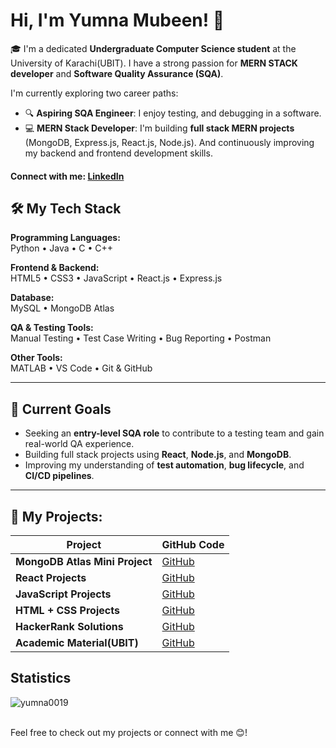<!--# Hi, I'm Yumna Mubeen! 

💻I am a dedicated Computer Science student at the University of Karachi, with a strong passion for web development. Aspiring Full Stack Developer, currently specializing in React.js to build dynamic and scalable web applications. Passionate about writing clean, efficient code and continuously improving my skills in the MERN stack to become a well-rounded developer.

#### Connect with me: [LinkedIn](https://www.linkedin.com/in/yumna-mubeen-b0893a237)
 
## 🛠️ My Tech Stack:

- **Programming Languages**: Python, Java, C, C++
- **Front-end**: HTML5, CSS3, JavaScript, React.js
- **Back-end**: Express.js
- **Database**: MySQL, MongoDB Atlas.
- **Other Tools**: MATLAB, Postman.
-->

# Hi, I'm Yumna Mubeen! 👋

🎓 I'm a dedicated **Undergraduate Computer Science student** at the University of Karachi(UBIT). I have a strong passion for **MERN STACK developer** and **Software Quality Assurance (SQA)**.

I'm currently exploring two career paths:
- 🔍 **Aspiring SQA Engineer**: I enjoy testing, and debugging in a software.
- 💻 **MERN Stack Developer**: I'm building **full stack MERN projects** (MongoDB, Express.js, React.js, Node.js). And continuously improving my backend and frontend development skills.

#### Connect with me: [LinkedIn](https://www.linkedin.com/in/yumna-mubeen-b0893a237)

## 🛠️ My Tech Stack

**Programming Languages:**  
Python • Java • C • C++

**Frontend & Backend:**  
HTML5 • CSS3 • JavaScript • React.js • Express.js

**Database:**  
MySQL • MongoDB Atlas

**QA & Testing Tools:**  
Manual Testing • Test Case Writing • Bug Reporting • Postman 

**Other Tools:**  
MATLAB • VS Code • Git & GitHub

---

## 📌 Current Goals
- Seeking an **entry-level SQA role** to contribute to a testing team and gain real-world QA experience.
- Building full stack projects using **React**, **Node.js**, and **MongoDB**.
- Improving my understanding of **test automation**, **bug lifecycle**, and **CI/CD pipelines**.

---


## 📂 My Projects:

| **Project**                       | **GitHub Code**                                         |
|-----------------------------------|---------------------------------------------------------|
| **MongoDB Atlas Mini Project**                | [GitHub](https://github.com/Yumna0019/Mongo_Auth_App) |
| **React Projects**                | [GitHub](https://github.com/Yumna0019/React_Projects) |
| **JavaScript Projects**                    | [GitHub](https://github.com/Yumna0019/JavaScript_Projects) |
| **HTML + CSS Projects**                    | [GitHub](https://github.com/Yumna0019/HTML-CSS_Projects) |
| **HackerRank Solutions**                           | [GitHub](https://github.com/Yumna0019/HackerRank) |
| **Academic Material(UBIT)**  | [GitHub](https://github.com/Yumna0019/Academic-Material-UBIT) |

<!--| **Data Structures and Algorithms (DSA)** | [GitHub](https://github.com/Yumna0019/DSA) |-->


## Statistics

<p><img align="center" src="https://github-readme-stats.vercel.app/api/top-langs?username=yumna0019&show_icons=true&locale=en&layout=compact&theme=dark" alt="yumna0019" /></p>

<!--<p><img align="center" src="https://github-readme-streak-stats.herokuapp.com/?user=yumna0019&theme=dark" alt="yumna0019" /></p>-->

<!--<p>&nbsp;<img align="center" src="https://github-readme-stats.vercel.app/api?username=yumna0019&show_icons=true&locale=en&theme=dark" alt="yumna0019" /></p>-->

<br>
<!-- --- --> 
Feel free to check out my projects or connect with me 😊!
